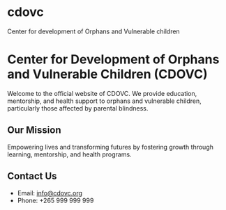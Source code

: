 # cdovc
Center for development of Orphans and Vulnerable children 
# Center for Development of Orphans and Vulnerable Children (CDOVC)
Welcome to the official website of CDOVC. We provide education, mentorship, and health support to orphans and vulnerable children, particularly those affected by parental blindness.
## Our Mission
Empowering lives and transforming futures by fostering growth through learning, mentorship, and health programs.
## Contact Us
- Email: info@cdovc.org
- Phone: +265 999 999 999
